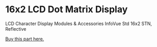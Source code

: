 # 16x2 LCD Dot Matrix Display

LCD Character Display Modules & Accessories InfoVue Std 16x2 STN, Reflective

[Buy this part here.](https://www.mouser.com/ProductDetail/696-LCM-S01602DSRA/)

